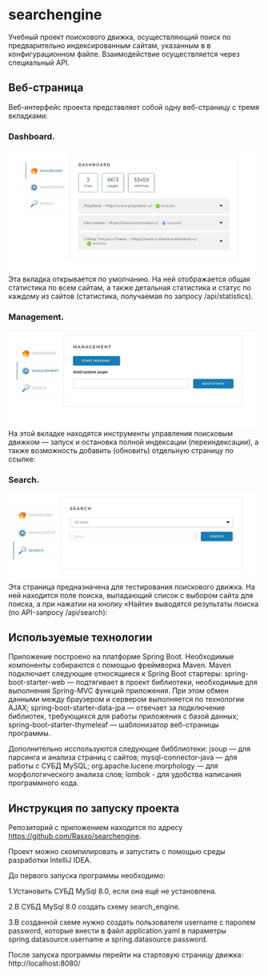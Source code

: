 # searchengine
Учебный проект поискового движка, осуществляющий поиск по предварительно индексированным сайтам, указанным в в конфигурационном файле.
Взаимодействие осуществляется через специальный API.

## Веб-страница
Веб-интерфейс проекта представляет собой одну веб-страницу с тремя вкладками:

### Dashboard.
![Image alt](https://github.com/Rasxo/searchengine/blob/master/dashboard.jpg)
Эта вкладка открывается по умолчанию. На ней отображается общая статистика по всем сайтам, а также детальная статистика и статус по каждому из сайтов (статистика, получаемая по запросу /api/statistics).

### Management.
![Image alt](https://github.com/Rasxo/searchengine/blob/master/management.jpg)
На этой вкладке находятся инструменты управления поисковым движком — запуск и остановка полной индексации (переиндексации), а также возможность добавить (обновить) отдельную страницу по ссылке:

### Search.
![Image alt](https://github.com/Rasxo/searchengine/blob/master/search.jpg)
Эта страница предназначена для тестирования поискового движка. На ней находится поле поиска, выпадающий список с выбором сайта для поиска, а при нажатии на кнопку «Найти» выводятся результаты поиска (по API-запросу /api/search):

## Используемые технологии
Приложение построено на платформе Spring Boot.
Необходимые компоненты собираются с помощью фреймворка Maven. Maven подключает следующие относящиеся к Spring Boot стартеры:
spring-boot-starter-web — подтягивает в проект библиотеки, необходимые для выполнения Spring-MVC функций приложения. При этом обмен данными между браузером и сервером выполняется по технологии AJAX;
spring-boot-starter-data-jpa — отвечает за подключение библиотек, требующихся для работы приложения с базой данных;
spring-boot-starter-thymeleaf — шаблонизатор веб-страницы программы.

Дополнительно исспользуются следующие бибблиотеки:
jsoup — для парсинга и анализа страниц с сайтов;
mysql-connector-java — для работы с СУБД MySQL; 
org.apache.lucene.morphology — для морфологического анализа слов;
lombok - для удобства написания программного кода.

## Инструкция по запуску проекта
Репозиторий с приложением находится по адресу https://github.com/Rasxo/searchengine.

Проект можно скомпилировать и запустить с помощью среды разработки IntelliJ IDEA.

До первого запуска программы необходимо:

1.Установить СУБД MySql 8.0, если она ещё не установлена.

2.В СУБД MySql 8.0 создать схему search_engine.

3.В созданной схеме нужно создать пользователя username с паролем password, которые внести в файл application.yaml в параметры spring.datasource.username и spring.datasource.password.

После запуска программы перейти на стартовую страницу движка: http://localhost:8080/
